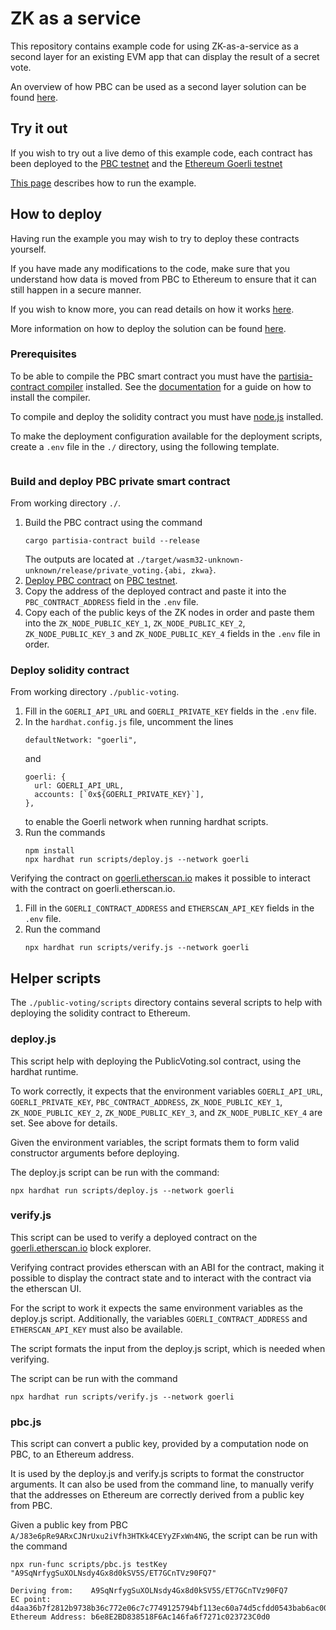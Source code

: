 # ZK as a service

This repository contains example code for using ZK-as-a-service as a second layer for an existing
EVM app that can display the result of a secret vote.

An overview of how PBC can be used as a second layer solution can be found [here](https://partisiablockchain.gitlab.io/documentation/smart-contracts/pbc-as-second-layer/partisia-blockchain-as-second-layer.html).

## Try it out

If you wish to try out a live demo of this example code, each contract has been deployed to the 
[PBC testnet](https://partisiablockchain.gitlab.io/documentation/smart-contracts/access-and-use-the-testnet.html) and the [Ethereum 
Goerli testnet](https://goerli.etherscan.io/)

[This page](https://partisiablockchain.gitlab.io/documentation/smart-contracts/pbc-as-second-layer/live-example-of-pbc-as-second-layer.html)
describes how to run the example.

## How to deploy

Having run the example you may wish to try to deploy these contracts yourself. 

If you have made any modifications to the code, make sure that you understand how data is moved from
PBC to Ethereum to ensure that it can still happen in a secure manner.

If you wish to know more, you can read details on how it works [here](https://partisiablockchain.gitlab.io/documentation/smart-contracts/pbc-as-second-layer/how-to-create-your-own-second-layer-solution.html).

More information on how to deploy the solution can be found [here](https://partisiablockchain.gitlab.io/documentation/smart-contracts/pbc-as-second-layer/how-to-deploy-your-second-layer-solution.html).

### Prerequisites

To be able to compile the PBC smart contract you must have the 
[partisia-contract compiler](https://crates.io/crates/cargo-partisia-contract) installed. 
See the [documentation](https://partisiablockchain.gitlab.io/documentation/smart-contracts/install-the-smart-contract-compiler.html)
for a guide on how to install the compiler.

To compile and deploy the solidity contract you must have 
[node.js](https://nodejs.org/en) installed.

To make the deployment configuration available for the deployment scripts, create a `.env` file in 
the `./` directory, using the following template.

```text

```

### Build and deploy PBC private smart contract

From working directory `./`.

1. Build the PBC contract using the command 
    ```shell
    cargo partisia-contract build --release
    ```
    The outputs are located at `./target/wasm32-unknown-unknown/release/private_voting.{abi, zkwa}`.
2. [Deploy PBC contract](https://partisiablockchain.gitlab.io/documentation/smart-contracts/compile-and-deploy-contracts.html) on 
   [PBC testnet](https://browser.testnet.partisiablockchain.com/contracts/deploy). 
3. Copy the address of the deployed contract and paste it into the `PBC_CONTRACT_ADDRESS` field in 
   the `.env` file.
4. Copy each of the public keys of the ZK nodes in order and paste them into the 
   `ZK_NODE_PUBLIC_KEY_1`, `ZK_NODE_PUBLIC_KEY_2`, `ZK_NODE_PUBLIC_KEY_3` and `ZK_NODE_PUBLIC_KEY_4`
   fields in the `.env` file in order.

### Deploy solidity contract

From working directory `./public-voting`.

1. Fill in the `GOERLI_API_URL` and `GOERLI_PRIVATE_KEY` fields in the `.env` file.
2. In the `hardhat.config.js` file, uncomment the lines
   ```text
   defaultNetwork: "goerli",
   ```
   and 
   ```text
   goerli: {
     url: GOERLI_API_URL,
     accounts: [`0x${GOERLI_PRIVATE_KEY}`],
   },
   ```
   to enable the Goerli network when running hardhat scripts.
3. Run the commands
   ```shell
   npm install
   npx hardhat run scripts/deploy.js --network goerli
   ```
   
Verifying the contract on [goerli.etherscan.io](https://goerli.etherscan.io/) makes it possible to 
interact with the contract on goerli.etherscan.io.

1. Fill in the `GOERLI_CONTRACT_ADDRESS` and `ETHERSCAN_API_KEY` fields in the `.env` file.
2. Run the command
   ```shell
   npx hardhat run scripts/verify.js --network goerli
   ```

## Helper scripts

The `./public-voting/scripts` directory contains several scripts to help with deploying the solidity
contract to Ethereum.

### deploy.js

This script help with deploying the PublicVoting.sol contract, using the hardhat runtime.

To work correctly, it expects that the environment variables `GOERLI_API_URL`, `GOERLI_PRIVATE_KEY`, 
`PBC_CONTRACT_ADDRESS`, `ZK_NODE_PUBLIC_KEY_1`, `ZK_NODE_PUBLIC_KEY_2`, `ZK_NODE_PUBLIC_KEY_3`, and 
`ZK_NODE_PUBLIC_KEY_4` are set. See above for details.

Given the environment variables, the script formats them to form valid constructor arguments before
deploying.

The deploy.js script can be run with the command:

```shell
npx hardhat run scripts/deploy.js --network goerli
```

### verify.js

This script can be used to verify a deployed contract on the 
[goerli.etherscan.io](https://goerli.etherscan.io/) block explorer.

Verifying contract provides etherscan with an ABI for the contract, making it possible to display
the contract state and to interact with the contract via the etherscan UI.

For the script to work it expects the same environment variables as the deploy.js script.
Additionally, the variables `GOERLI_CONTRACT_ADDRESS` and `ETHERSCAN_API_KEY` must also be available.

The script formats the input from the deploy.js script, which is needed when verifying.

The script can be run with the command

```shell
npx hardhat run scripts/verify.js --network goerli
```

### pbc.js

This script can convert a public key, provided by a computation node on PBC, to an Ethereum address.

It is used by the deploy.js and verify.js scripts to format the constructor arguments.
It can also be used from the command line, to manually verify that the addresses on Ethereum 
are correctly derived from a public key from PBC.

Given a public key from PBC `A/J83e6pRe9ARxCJNrUxu2iVfh3HTKk4CEYyZFxWn4NG`, the script can be run
with the command

```shell
npx run-func scripts/pbc.js testKey "A9SqNrfygSuXOLNsdy4Gx8d0kSV5S/ET7GCnTVz90FQ7"
```

```text
Deriving from:    A9SqNrfygSuXOLNsdy4Gx8d0kSV5S/ET7GCnTVz90FQ7
EC point:         d4aa36b7f2812b9738b36c772e06c7c7749125794bf113ec60a74d5cfdd0543bab6ac00abfa468e83e14ea45541e7d3c479c9af4b8d7a83ce8300a88fc20043d
Ethereum Address: b6e8E2BD838518F6Ac146fa6f7271c023723C0d0
```


